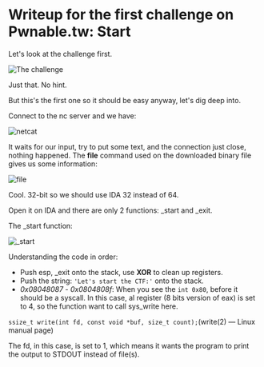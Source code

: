 # Writeup for the first challenge on Pwnable.tw: Start

Let's look at the challenge first.

![The challenge](https://media.discordapp.net/attachments/1001097982957068298/1017971596805283854/unknown.png)

Just that. No hint.

But this's the first one so it should be easy anyway, let's dig deep into.

Connect to the nc server and we have:

![netcat](https://media.discordapp.net/attachments/1001097982957068298/1017973004078166037/unknown.png)

It waits for our input, try to put some text, and the connection just close, nothing happened. The **file** command used on the downloaded binary file gives us some information:

![file](https://media.discordapp.net/attachments/1001097982957068298/1017974220078194708/unknown.png)

Cool. 32-bit so we should use IDA 32 instead of 64.

Open it on IDA and there are only 2 functions: _start and _exit.

The _start function:

![_start](https://media.discordapp.net/attachments/1001097982957068298/1017987415325016164/unknown.png)

Understanding the code in order:
- Push esp, _exit onto the stack, use **XOR** to clean up registers.
- Push the string: `'Let's start the CTF:'` onto the stack.
- _0x08048087_ - _0x0804808f_: When you see the `int 0x80`, before it should be a syscall. In this case, al register (8 bits version of eax) is set to 4, so the function want to call sys_write here. 

`ssize_t write(int fd, const void *buf, size_t count);`(write(2) — Linux manual page)

The fd, in this case, is set to 1, which means it wants the program to print the output to STDOUT instead of file(s).
